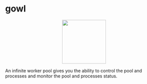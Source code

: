 # gowl

<div  align="center"><img src="https://github.com/hamed-yousefi/gowl/blob/master/docs/images/icon.png" width="140" ></div>

An infinite worker pool gives you the ability to control the pool and processes and monitor the pool and processes status.
